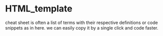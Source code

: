 # HTML_template
cheat sheet is often a list of terms with their respective definitions or code snippets as in here. we can easily copy it by a single click and code faster.
